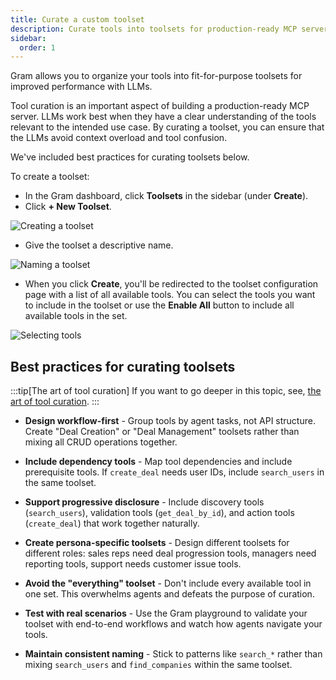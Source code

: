 ```yaml
---
title: Curate a custom toolset
description: Curate tools into toolsets for production-ready MCP servers on the Gram platform.
sidebar:
  order: 1
---
```


Gram allows you to organize your tools into fit-for-purpose toolsets for improved performance with LLMs.

Tool curation is an important aspect of building a production-ready MCP server. LLMs work best when they have a clear understanding of the tools relevant to the intended use case. By curating a toolset, you can ensure that the LLMs avoid context overload and tool confusion.

We've included best practices for curating toolsets below.

To create a toolset:

- In the Gram dashboard, click **Toolsets** in the sidebar (under **Create**).
- Click **+ New Toolset**.

![Creating a toolset](/img/guides/build-mcp/02-adding-toolsets.png)

- Give the toolset a descriptive name.

![Naming a toolset](/img/guides/build-mcp/02-naming-toolset.png)

- When you click **Create**, you'll be redirected to the toolset configuration page with a list of all available tools. You can select the tools you want to include in the toolset or use the **Enable All** button to include all available tools in the set.

![Selecting tools](/img/guides/build-mcp/02-selecting-tools.png)

## Best practices for curating toolsets

:::tip[The art of tool curation]
If you want to go deeper in this topic, see, [the art of tool curation](/build-mcp/advanced-tool-curation).
:::

- **Design workflow-first** - Group tools by agent tasks, not API structure. Create "Deal Creation" or "Deal Management" toolsets rather than mixing all CRUD operations together.

- **Include dependency tools** - Map tool dependencies and include prerequisite tools. If `create_deal` needs user IDs, include `search_users` in the same toolset.

- **Support progressive disclosure** - Include discovery tools (`search_users`), validation tools (`get_deal_by_id`), and action tools (`create_deal`) that work together naturally.

- **Create persona-specific toolsets** - Design different toolsets for different roles: sales reps need deal progression tools, managers need reporting tools, support needs customer issue tools.

- **Avoid the "everything" toolset** - Don't include every available tool in one set. This overwhelms agents and defeats the purpose of curation.

- **Test with real scenarios** - Use the Gram playground to validate your toolset with end-to-end workflows and watch how agents navigate your tools.

- **Maintain consistent naming** - Stick to patterns like `search_*` rather than mixing `search_users` and `find_companies` within the same toolset.
